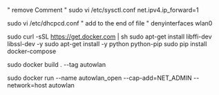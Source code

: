 "
remove Comment
"
sudo vi /etc/sysctl.conf
net.ipv4.ip_forward=1


sudo vi /etc/dhcpcd.conf
"
add to the end of file
"
denyinterfaces wlan0


sudo curl -sSL https://get.docker.com | sh
sudo apt-get install libffi-dev libssl-dev -y
sudo apt-get install -y python python-pip
sudo pip install docker-compose

sudo docker build . --tag autowlan

sudo docker run --name autowlan_open --cap-add=NET_ADMIN --network=host  autowlan

